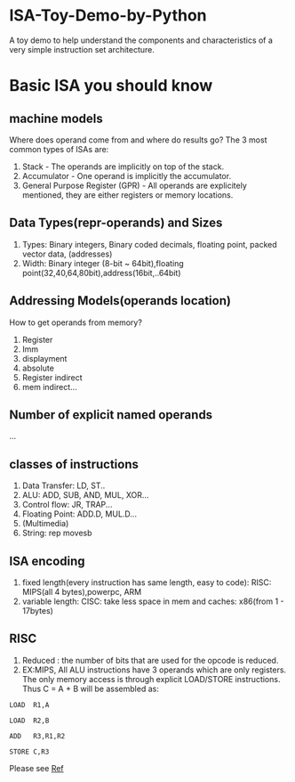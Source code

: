 # ISA-Toy-Demo-by-Python
A toy demo to help understand the components and characteristics of a very simple instruction set architecture. 

# Basic ISA you should know

## machine models
Where does operand come from and where do results go?
The 3 most common types of ISAs are:
  1. Stack - The operands are implicitly on top of the stack.
  2. Accumulator - One operand is implicitly the accumulator.
  3. General Purpose Register (GPR) - All operands are explicitely mentioned, they are either registers or memory locations.
## Data Types(repr-operands) and Sizes 
1. Types: Binary integers, Binary coded decimals, floating point, packed vector data, (addresses)
2. Width: Binary integer (8-bit ~ 64bit),floating point(32,40,64,80bit),address(16bit,..64bit)
## Addressing Models(operands location)
How to get operands from memory? 
  1. Register
  2. Imm
  3. displayment
  4. absolute
  5. Register indirect
  6. mem indirect...
## Number of explicit named operands
...
## classes of instructions
1. Data Transfer: LD, ST..
2. ALU: ADD, SUB, AND, MUL, XOR...
3. Control flow: JR, TRAP...
4. Floating Point: ADD.D, MUL.D...
5. (Multimedia)
6. String: rep movesb
## ISA encoding
1. fixed length(every instruction has same length, easy to code): RISC: MIPS(all 4 bytes),powerpc, ARM
2. variable length: CISC: take less space in mem and caches: x86(from 1 - 17bytes)
## RISC
1. Reduced : the number of bits that are used for the opcode is reduced.
2. EX:MIPS, All ALU instructions have 3 operands which are only registers. The only memory access is through explicit LOAD/STORE instructions. 
Thus C = A + B will be assembled as:

`LOAD  R1,A`

`LOAD  R2,B`

`ADD   R3,R1,R2`

`STORE C,R3`

Please see [Ref](http://www.cs.kent.edu/~durand/CS0/Notes/Chapter05/isa.html)
